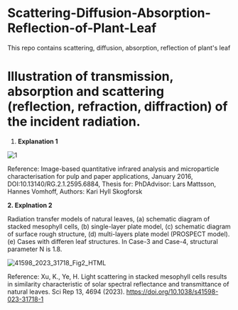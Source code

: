 # Scattering-Diffusion-Absorption-Reflection-of-Plant-Leaf
This repo contains scattering, diffusion, absorption, reflection of plant's leaf


# Illustration of transmission, absorption and scattering (reflection, refraction, diffraction) of the incident radiation.

1. **Explanation 1**
   
![1](https://github.com/ParthaPRay/Scattering-Diffusion-Absorption-Reflection-of-Plant-Leaf/assets/1689639/32a44143-e751-4245-916a-810a588a9563)

Reference: Image-based quantitative infrared analysis and microparticle characterisation for pulp and paper applications, January 2016, DOI:10.13140/RG.2.1.2595.6884, Thesis for: PhDAdvisor: Lars Mattsson, Hannes Vomhoff, Authors: Kari Hyll Skogforsk

**2. Explnation 2**

Radiation transfer models of natural leaves, (a) schematic diagram of stacked mesophyll cells,
(b) single-layer plate model, (c) schematic diagram of surface rough structure, (d) multi-layers plate model
(PROSPECT model). (e) Cases with differen leaf structures. In Case-3 and Case-4, structural parameter N is 1.8.

![41598_2023_31718_Fig2_HTML](https://github.com/ParthaPRay/Scattering-Diffusion-Absorption-Reflection-of-Plant-Leaf/assets/1689639/1f8e60b3-d5e1-489e-b96d-3929ec31b097)

Reference: Xu, K., Ye, H. Light scattering in stacked mesophyll cells results in similarity characteristic of solar spectral reflectance and transmittance of natural leaves. Sci Rep 13, 4694 (2023). https://doi.org/10.1038/s41598-023-31718-1
